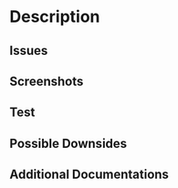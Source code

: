 # Description

<!-- Include a summary of your changes -->

## Issues

<!-- Reference the issue that you're working on (if exists) -->
<!-- When you references an issue, Github will automatically link the PR to Github -->
<!-- For example, "Resolve #1" links your PR to the first issue -->
<!-- For a full list of keywords, see here https://docs.github.com/en/issues/tracking-your-work-with-issues/linking-a-pull-request-to-an-issue -->

## Screenshots

<!-- If you're making UI changes, please include screenshots and describe the expected user flow. -->

## Test

<!-- Describe how we can test your code -->

## Possible Downsides

<!-- List anything we should be aware of -->

## Additional Documentations

<!-- Describe any documentations or references that would be helpful for us to review your code -->
